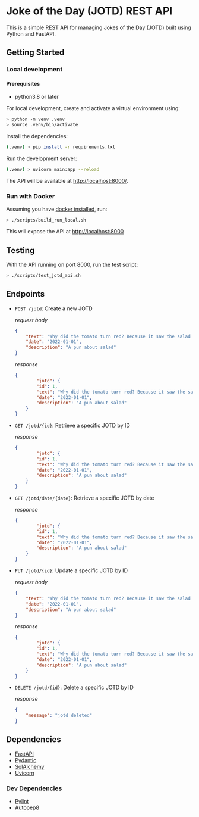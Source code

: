 # Joke of the Day (JOTD) REST API

This is a simple REST API for managing Jokes of the Day (JOTD) built using Python and FastAPI.

## Getting Started

### Local development

#### Prerequisites

- python3.8 or later

For local development, create and activate a virtual environment using:

```sh
> python -m venv .venv
> source .venv/bin/activate
```

Install the dependencies:

```sh
(.venv) > pip install -r requirements.txt
```

Run the development server:

```sh
(.venv) > uvicorn main:app --reload
```

The API will be available at <http://localhost:8000/>.

### Run with Docker

Assuming you have [docker installed](https://docs.docker.com/get-docker/), run:

```bash
> ./scripts/build_run_local.sh
```

This will expose the API at [http://localhost:8000]()

## Testing

With the API running on port 8000, run the test script:

```bash
> ./scripts/test_jotd_api.sh
```

## Endpoints

- `POST /jotd`: Create a new JOTD

    _request body_

    ```json
    {
        "text": "Why did the tomato turn red? Because it saw the salad dressing!",
        "date": "2022-01-01",
        "description": "A pun about salad"
    }
    ```

    _response_

    ```json
    {
            "jotd": {
            "id": 1,
            "text": "Why did the tomato turn red? Because it saw the salad dressing!",
            "date": "2022-01-01",
            "description": "A pun about salad"
        }
    }
    ```

- `GET /jotd/{id}`: Retrieve a specific JOTD by ID

    _response_

    ```json
    {
            "jotd": {
            "id": 1,
            "text": "Why did the tomato turn red? Because it saw the salad dressing!",
            "date": "2022-01-01",
            "description": "A pun about salad"
        }
    }
    ```

- `GET /jotd/date/{date}`: Retrieve a specific JOTD by date

    _response_

    ```json
    {
            "jotd": {
            "id": 1,
            "text": "Why did the tomato turn red? Because it saw the salad dressing!",
            "date": "2022-01-01",
            "description": "A pun about salad"
        }
    }
    ```

- `PUT /jotd/{id}`: Update a specific JOTD by ID

    _request body_

    ```json
    {
        "text": "Why did the tomato turn red? Because it saw the salad dressing!",
        "date": "2022-01-01",
        "description": "A pun about salad"
    }
    ```

    _response_

    ```json
    {
            "jotd": {
            "id": 1,
            "text": "Why did the tomato turn red? Because it saw the salad dressing!",
            "date": "2022-01-01",
            "description": "A pun about salad"
        }
    }
    ```

- `DELETE /jotd/{id}`: Delete a specific JOTD by ID

    _response_

    ```json
    {
        "message": "jotd deleted"
    }
    ```

## Dependencies

- [FastAPI](https://fastapi.tiangolo.com/)
- [Pydantic](https://docs.pydantic.dev/)
- [SqlAlchemy](https://docs.sqlalchemy.org)
- [Uvicorn](https://www.uvicorn.org/)

### Dev Dependencies

- [Pylint](https://pylint.pycqa.org/en/latest/)
- [Autopep8](https://github.com/hhatto/autopep8)
